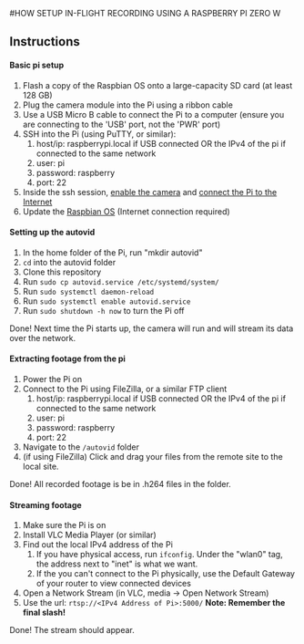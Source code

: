 
#HOW SETUP IN-FLIGHT RECORDING USING A RASPBERRY PI ZERO W


## Instructions

#### Basic pi setup
1. Flash a copy of the Raspbian OS onto a large-capacity SD card (at least 128 GB)
1. Plug the camera module into the Pi using a ribbon cable
1. Use a USB Micro B cable to connect the Pi to a computer (ensure you are connecting to the 'USB' port, not the 'PWR' port)
1. SSH into the Pi (using PuTTY, or similar):
    1. host/ip: raspberrypi.local if USB connected OR the IPv4 of the pi if connected to the same network
    1. user: pi
    1. password: raspberry
    1. port: 22
1. Inside the ssh session, [enable the camera](https://www.raspberrypi.org/documentation/configuration/camera.md) and [connect the Pi to the Internet](https://www.raspberrypi.org/documentation/configuration/wireless/wireless-cli.md)
1. Update the [Raspbian OS](https://www.raspberrypi.org/documentation/raspbian/updating.md) (Internet connection required)

#### Setting up the autovid
1. In the home folder of the Pi, run "mkdir autovid"
1. `cd` into the autovid folder
1. Clone this repository
1. Run `sudo cp autovid.service /etc/systemd/system/`
1. Run `sudo systemctl daemon-reload`
1. Run `sudo systemctl enable autovid.service`
1. Run `sudo shutdown -h now` to turn the Pi off

Done! Next time the Pi starts up, the camera will run and will stream its data over the network.

#### Extracting footage from the pi

1. Power the Pi on
1. Connect to the Pi using FileZilla, or a similar FTP client
    1. host/ip: raspberrypi.local if USB connected OR the IPv4 of the pi if connected to the same network
    1. user: pi
    1. password: raspberry
    1. port: 22
1. Navigate to the `/autovid` folder
1. (if using FileZilla) Click and drag your files from the remote site to the local site.

Done! All recorded footage is be in .h264 files in the folder. 

#### Streaming footage

1. Make sure the Pi is on
1. Install VLC Media Player (or similar)
1. Find out the local IPv4 address of the Pi
    1. If you have physical access, run `ifconfig`. Under the "wlan0" tag, the address next to "inet" is what we want.
    1. If the you can't connect to the Pi physically, use the Default Gateway of your router to view connected devices
1. Open a Network Stream (in VLC, media -> Open Network Stream)
1. Use the url: `rtsp://<IPv4 Address of Pi>:5000/` __Note: Remember the final slash!__

Done! The stream should appear.
